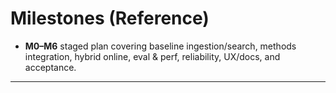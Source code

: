 # Milestones (Reference)

- **M0–M6** staged plan covering baseline ingestion/search, methods integration, hybrid online, eval & perf, reliability, UX/docs, and acceptance.

---
